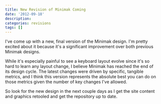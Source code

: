 ```yaml
---
title: New Revision of Minimak Coming
date: '2012-09-18'
description:
categories: revisions
tags: []
---
```

I've come up with a new, final version of the Minimak design.  I'm
pretty excited about it because it's a significant improvement over both
previous Minimak designs.

While it's especially painful to see a keyboard layout evolve since it's
so hard to learn any layout change, I believe Minimak has reached the
end of its design cycle.  The latest changes were driven by specific,
tangible metrics, and I think this version represents the absolute best
you can do on those metrics given the number of key changes I've
allowed.

So look for the new design in the next couple days as I get the site
content and graphics retooled and get the repository up to date.
